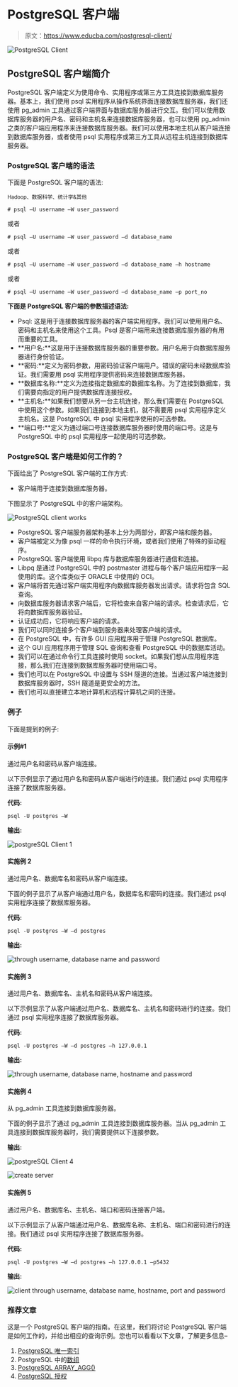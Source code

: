# PostgreSQL 客户端

> 原文：<https://www.educba.com/postgresql-client/>

![PostgreSQL Client](img/5a35ade9f19f988b9a6ce86fcda481e7.png)



## PostgreSQL 客户端简介

PostgreSQL 客户端定义为使用命令、实用程序或第三方工具连接到数据库服务器。基本上，我们使用 psql 实用程序从操作系统界面连接数据库服务器，我们还使用 pg_admin 工具通过客户端界面与数据库服务器进行交互。我们可以使用数据库服务器的用户名、密码和主机名来连接数据库服务器，也可以使用 pg_admin 之类的客户端应用程序来连接数据库服务器。我们可以使用本地主机从客户端连接到数据库服务器，或者使用 psql 实用程序或第三方工具从远程主机连接到数据库服务器。

### PostgreSQL 客户端的语法

下面是 PostgreSQL 客户端的语法:

<small>Hadoop、数据科学、统计学&其他</small>

`# psql –U username –W user_password`

或者

`# psql –U username –W user_password –d database_name`

或者

`# psql –U username –W user_password –d database_name –h hostname`

或者

`# psql –U username –W user_password –d database_name –p port_no`

**下面是 PostgreSQL 客户端的参数描述语法:**

*   Psql: 这是用于连接数据库服务器的客户端实用程序。我们可以使用用户名、密码和主机名来使用这个工具。Psql 是客户端用来连接数据库服务器的有用而重要的工具。
*   **用户名:**这是用于连接数据库服务器的重要参数。用户名用于向数据库服务器进行身份验证。
*   **密码:**定义为密码参数，用密码验证客户端用户。错误的密码未经数据库验证。我们需要用 psql 实用程序提供密码来连接数据库服务器。
*   **数据库名称:**定义为连接指定数据库的数据库名称。为了连接到数据库，我们需要向指定的用户提供数据库连接授权。
*   **主机名:**如果我们想要从另一台主机连接，那么我们需要在 PostgreSQL 中使用这个参数。如果我们连接到本地主机，就不需要用 psql 实用程序定义主机名。这是 PostgreSQL 中 psql 实用程序使用的可选参数。
*   **端口号:**定义为通过端口号连接数据库服务器时使用的端口号。这是与 PostgreSQL 中的 psql 实用程序一起使用的可选参数。

### PostgreSQL 客户端是如何工作的？

下面给出了 PostgreSQL 客户端的工作方式:

*   客户端用于连接到数据库服务器。

下图显示了 PostgreSQL 中的客户端架构。

![PostgreSQL client works](img/5a9e3db79201d3314655fc90d9adbf58.png)



*   PostgreSQL 客户端服务器架构基本上分为两部分，即客户端和服务器。
*   客户端被定义为像 psql 一样的命令执行环境，或者我们使用了特殊的驱动程序。
*   PostgreSQL 客户端使用 libpq 库与数据库服务器进行通信和连接。
*   Libpq 是通过 PostgreSQL 中的 postmaster 进程与每个客户端应用程序一起使用的库。这个库类似于 ORACLE 中使用的 OCI。
*   客户端将首先通过客户端实用程序向数据库服务器发出请求。请求将包含 SQL 查询。
*   向数据库服务器请求客户端后，它将检查来自客户端的请求。检查请求后，它将向数据库服务器验证。
*   认证成功后，它将响应客户端的请求。
*   我们可以同时连接多个客户端到服务器来处理客户端的请求。
*   在 PostgreSQL 中，有许多 GUI 应用程序用于管理 PostgreSQL 数据库。
*   这个 GUI 应用程序用于管理 SQL 查询和查看 PostgreSQL 中的数据库活动。
*   我们可以在通过命令行工具连接时使用 socket。如果我们想从应用程序连接，那么我们在连接到数据库服务器时使用端口号。
*   我们也可以在 PostgreSQL 中设置与 SSH 隧道的连接。当通过客户端连接到数据库服务器时，SSH 隧道是更安全的方法。
*   我们也可以直接建立本地计算机和远程计算机之间的连接。

### 例子

下面是提到的例子:

#### 示例#1

通过用户名和密码从客户端连接。

以下示例显示了通过用户名和密码从客户端进行的连接。我们通过 psql 实用程序连接了数据库服务器。

**代码:**

`psql -U postgres –W`

**输出:**

![postgreSQL Client 1](img/3d9fa8a544d66055bba23e2555d6c67c.png)



#### 实施例 2

通过用户名、数据库名和密码从客户端连接。

下面的例子显示了从客户端通过用户名，数据库名和密码的连接。我们通过 psql 实用程序连接了数据库服务器。

**代码:**

`psql -U postgres –W –d postgres`

**输出:**

![through username, database name and password](img/864f7030ba58971f5de66ca62fe32bd5.png)



#### 实施例 3

通过用户名、数据库名、主机名和密码从客户端连接。

以下示例显示了从客户端通过用户名、数据库名、主机名和密码进行的连接。我们通过 psql 实用程序连接了数据库服务器。

**代码:**

`psql -U postgres –W –d postgres –h 127.0.0.1`

**输出:**

![through username, database name, hostname and password](img/3239cf7763dd02a7bc8e98926f9cebc3.png)



#### 实施例 4

从 pg_admin 工具连接到数据库服务器。

下面的例子显示了通过 pg_admin 工具连接到数据库服务器。当从 pg_admin 工具连接到数据库服务器时，我们需要提供以下连接参数。

**输出:**

![postgreSQL Client 4](img/3168226c05cfae8601bfa563ece2fe6b.png)



![create server](img/cc3eb9b38231da902b1816d6fd88377b.png)



#### 实施例 5

通过用户名、数据库名、主机名、端口和密码连接客户端。

以下示例显示了从客户端通过用户名、数据库名称、主机名、端口和密码进行的连接。我们通过 psql 实用程序连接了数据库服务器。

**代码:**

`psql -U postgres –W –d postgres –h 127.0.0.1 –p5432`

**输出:**

![client through username, database name, hostname, port and password](img/761def2d8af701e40644e22e18d36769.png)



### 推荐文章

这是一个 PostgreSQL 客户端的指南。在这里，我们将讨论 PostgreSQL 客户端是如何工作的，并给出相应的查询示例。您也可以看看以下文章，了解更多信息–

1.  [PostgreSQL 唯一索引](https://www.educba.com/postgresql-unique-index/)
2.  PostgreSQL 中的[数组](https://www.educba.com/array-in-postgresql/)
3.  [PostgreSQL ARRAY_AGG()](https://www.educba.com/postgresql-array_agg/)
4.  [PostgreSQL 授权](https://www.educba.com/postgresql-grant/)